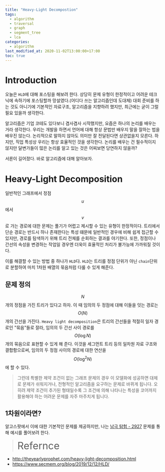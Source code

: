 ```yaml
---
title: "Heavy-Light Decompostion"
tags:
  - algorithm
  - traversal
  - graph
  - segment_tree
  - lca
categories:
  - algorithm
last_modified_at: 2020-11-02T13:00:00+17:00
toc: true
---
```

<script type="text/javascript"
src="https://cdn.mathjax.org/mathjax/latest/MathJax.js?config=TeX-AMS_HTML">
</script>


# Introduction

오늘은 `HLD`에 대해 포스팅을 해보려 한다. 상당히 문제 유형이 한정적이고 어려운 테크닉에 속하기에 포스팅할까 망설였다.(어디다 쓰는 알고리즘인데 도대체) 대회 준비를 하는 것도 아니기에 기본적인 자료구조, 알고리즘을 지향하려 했지만, 최근에는 굳이 그럴 필요 있을까 생각한다.

알고리즘은 기업 코테도 있다보니 겸사겸사 시작했지만, 요즘은 하나의 논리를 배우는 거라 생각한다. 우리는 개발을 하면서 언어에 대해 항상 문법만 배우지 말을 잘하는 법을 배우진 않는다. 논리적으로 말하지 않아도 의미만 잘 전달된다면 상관없을지 모른다. 하지만, 직업 특성상 우리는 항상 효율적인 것을 생각한다. 논리를 배우는 건 필수적이지 않지만 달변가들이 많은 논리를 알고 있는 것은 어찌보면 당연하지 않을까?

서론이 길어졌다. 바로 알고리즘에 대해 알아보자.

# Heavy-Light Decomposition

일반적인 그래프에서 정점 $$u$$에서 $$v$$로 가는 경로에 대한 문제는 풀기가 어렵고 제시할 수 있는 유형이 한정적이다. 트리에서 단순 경로는 반드시 하나 존재한다는 특성 떄문에 일반적인 경우에 비해 쉽게 접근할 수 있지만, 경로를 탐색하기 위해 트리 전체를 순회하는 결과를 야기한다. 또한, 정점이나 간선의 속성을 변경하는 작업일 경우엔 더욱이 효율적인 처리가 불가능에 가까워질 것이다.

이를 해결할 수 있는 방법 중 하나가 `HLD`다. `HLD`는 트리를 정점 단위가 아닌 `chain`단위로 분할하여 마치 1차원 배열의 묶음처럼 다룰 수 있게 해준다.

## 문제 정의

$$N$$개의 정점을 가진 트리가 있다고 하자. 이 때 임의의 두 정점에 대해 이들을 잇는 경로는 $$O(N)$$개의 간선을 가진다. `Heavy light decomposition`은 트리의 간선들을 적절히 일자 경로인 "묶음"들로 잘라, 임의의 두 간선 사이 경로를 $$O(\log N)$$개의 묶음으로 표현할 수 있게 해 준다. 이것을 세그먼트 트리 등의 일차원 자료 구조와 결합함으로써, 임의의 두 정점 사이의 경로에 대한 연산을 $$O(\log^2N)$$에 할 수 있다.

>그런데 특별한 제약 조건이 없는 그래프 문제의 경우 이 모델화에 성공하면 대체로 문제가 쉬워지거나, 전형적인 알고리즘을 요구하는 문제로 바뀌게 됩니다. 오히려 제약 조건이 추가된 형태일수록 그 조건에 의해 나타나는 특성을 코어까지 활용해야 하는 어려운 문제를 자주 마주치게 됩니다.

## 1차원이라면?

알고스팟에서 이에 대한 기본적인 문제를 제공하지만, 나는 [남극 탐험 - 2927](https://www.acmicpc.net/problem/2927) 문제를 통해 예시를 풀어보려 한다.



><font size="6">Refernce</font>
- http://theyearlyprophet.com/heavy-light-decomposition.html
- https://www.secmem.org/blog/2019/12/12/HLD/
